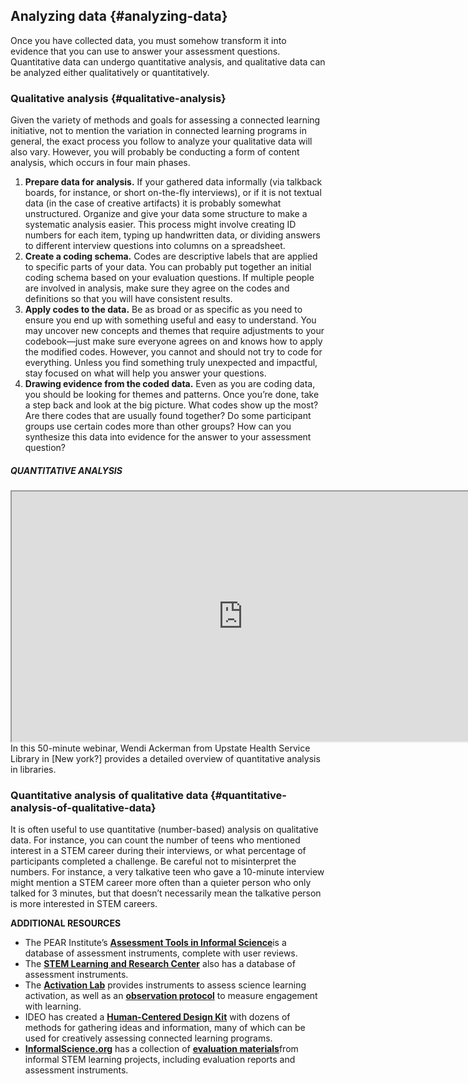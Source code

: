 ## Analyzing data {#analyzing-data}

Once you have collected data, you must somehow transform it into evidence that you can use to answer your assessment questions. Quantitative data can undergo quantitative analysis, and qualitative data can be analyzed either qualitatively or quantitatively.

### Qualitative analysis {#qualitative-analysis}

Given the variety of methods and goals for assessing a connected learning initiative, not to mention the variation in connected learning programs in general, the exact process you follow to analyze your qualitative data will also vary. However, you will probably be conducting a form of content analysis, which occurs in four main phases.

1.  **Prepare data for analysis.** If your gathered data informally (via talkback boards, for instance, or short on-the-fly interviews), or if it is not textual data (in the case of creative artifacts) it is probably somewhat unstructured. Organize and give your data some structure to make a systematic analysis easier. This process might involve creating ID numbers for each item, typing up handwritten data, or dividing answers to different interview questions into columns on a spreadsheet.
2.  **Create a coding schema.** Codes are descriptive labels that are applied to specific parts of your data. You can probably put together an initial coding schema based on your evaluation questions. If multiple people are involved in analysis, make sure they agree on the codes and definitions so that you will have consistent results.
3.  **Apply codes to the data.** Be as broad or as specific as you need to ensure you end up with something useful and easy to understand. You may uncover new concepts and themes that require adjustments to your codebook—just make sure everyone agrees on and knows how to apply the modified codes. However, you cannot and should not try to code for everything. Unless you find something truly unexpected and impactful, stay focused on what will help you answer your questions.
4.  **Drawing evidence from the coded data.** Even as you are coding data, you should be looking for themes and patterns. Once you’re done, take a step back and look at the big picture. What codes show up the most? Are there codes that are usually found together? Do some participant groups use certain codes more than other groups? How can you synthesize this data into evidence for the answer to your assessment question?

<div class="table-format sidebar"><span class="title"><h5>QUANTITATIVE ANALYSIS</h5></span>

<iframe width="740" height="400" border="none" src="https://www.youtube.com/embed/2kVnsbGdanI">
</iframe>
In this 50-minute webinar, Wendi Ackerman from Upstate Health Service Library in [New york?] provides a detailed overview of quantitative analysis in libraries.
</div>



### Quantitative analysis of qualitative data {#quantitative-analysis-of-qualitative-data}

It is often useful to use quantitative (number-based) analysis on qualitative data. For instance, you can count the number of teens who mentioned interest in a STEM career during their interviews, or what percentage of participants completed a challenge. Be careful not to misinterpret the numbers. For instance, a very talkative teen who gave a 10-minute interview might mention a STEM career more often than a quieter person who only talked for 3 minutes, but that doesn’t necessarily mean the talkative person is more interested in STEM careers.

**ADDITIONAL RESOURCES**

*   The PEAR Institute’s [**Assessment Tools in Informal Science**](http://www.pearweb.org/atis/reviews/420)is a database of assessment instruments, complete with user reviews.
*   The [**STEM Learning and Research Center**](http://stelar.edc.org/resources) also has a database of assessment instruments.
*   The [**Activation Lab**](http://www.activationlab.org/tools/) provides instruments to assess science learning activation, as well as an [**observation protocol**](http://www.activationlab.org/wp-content/uploads/2014/07/ObservationProtocolFINAL.pdf) to measure engagement with learning.
*   IDEO has created a [**Human-Centered Design Kit**](http://www.designkit.org/methods) with dozens of methods for gathering ideas and information, many of which can be used for creatively assessing connected learning programs.
*   [**InformalScience.org**](http://www.informalscience.org) has a collection of [**evaluation materials**](http://www.informalscience.org/evaluation/browse-evaluation?search_api_views_fulltext=&sort_by=field_resource_date_value)from informal STEM learning projects, including evaluation reports and assessment instruments.